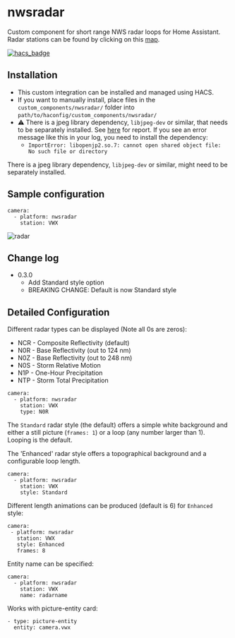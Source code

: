 # nwsradar

Custom component for short range NWS radar loops for Home Assistant.
Radar stations can be found by clicking on this [map](https://radar.weather.gov/Conus/index_lite.php).

[![hacs_badge](https://img.shields.io/badge/HACS-Default-orange.svg)](https://github.com/custom-components/hacs)

## Installation

* This custom integration can be installed and managed using HACS.
* If you want to manually install, place files in the `custom_components/nwsradar/` folder into `path/to/haconfig/custom_components/nwsradar/`
* :warning: There is a jpeg library dependency, `libjpeg-dev` or similar, that needs to be separately installed. See [here](https://community.home-assistant.io/t/nws-radar-images/118203/2) for report. If you see an error message like this in your log, you need to install the dependency:
  * `ImportError: libopenjp2.so.7: cannot open shared object file: No such file or directory`


There is a jpeg library dependency, `libjpeg-dev` or similar, might need to be separately installed. 

## Sample configuration
```
camera:
  - platform: nwsradar
    station: VWX
```

![radar](https://github.com/MatthewFlamm/nws_radar/blob/master/images/radar.gif?raw=True)

## Change log
* 0.3.0
  * Add Standard style option
  * BREAKING CHANGE: Default is now Standard style

## Detailed Configuration

Different radar types can be displayed (Note all 0s are zeros):
* NCR - Composite Reflectivity (default)
* N0R - Base Reflectivity (out to 124 nm)
* N0Z - Base Reflectivity (out to 248 nm)
* N0S - Storm Relative Motion
* N1P - One-Hour Precipitation
* NTP - Storm Total Precipitation

```
camera:
  - platform: nwsradar
    station: VWX
    type: N0R
```

The `Standard` radar style (the default) offers a simple white background and either a still picture (`frames: 1`) or a loop (any number larger than 1). Looping is the default.

The 'Enhanced' radar style offers a topographical background and a configurable loop length.

```
camera:
  - platform: nwsradar
    station: VWX
    style: Standard
```


Different length animations can be produced (default is 6) for `Enhanced` style:
 ```
camera:
  - platform: nwsradar
    station: VWX
    style: Enhanced
    frames: 8
```

Entity name can be specified:
```
camera:
  - platform: nwsradar
    station: VWX
    name: radarname
```

Works with picture-entity card:

```
- type: picture-entity
  entity: camera.vwx
```
